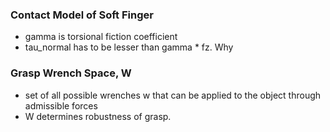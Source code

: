 ### Contact Model of Soft Finger
- gamma is torsional fiction coefficient
- tau_normal has to be lesser than gamma * fz. Why
### Grasp Wrench Space, W
- set of all possible wrenches w that can be applied to the object through admissible forces
- W determines robustness of grasp.
